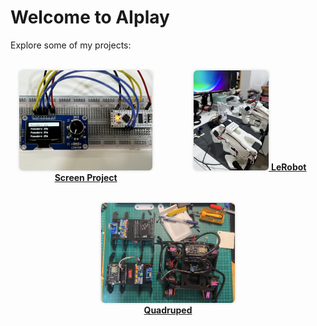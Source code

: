 # Welcome to AIplay

Explore some of my projects:

<style>
.project-grid {
  display: flex;
  flex-wrap: wrap;
  justify-content: space-evenly;
  gap: 2rem;
  margin-top: 2rem;
}

.project-card {
  flex: 1 1 200px;
  text-align: center;
  max-width: 220px;
}

.project-card img {
  height: 160px;
  width: auto;
  object-fit: contain;
  border-radius: 6px;
  box-shadow: 0 0 4px rgba(0,0,0,0.2);
  transition: transform 0.2s;
}

.project-card img:hover {
  transform: scale(1.05);
}
</style>

<div class="project-grid">

  <div class="project-card">
    <a href="projects/screen-project/timer/">
      <img src="assets/images/knob_pomodo.jpg" alt="Screen Project">
      <strong>Screen Project</strong>
    </a>
  </div>

  <div class="project-card">
    <a href="projects/lerobot">
      <img src="assets/images/lerobot-arm.jpg" alt="LeRobot">
      <strong>LeRobot</strong>
    </a>
  </div>

  <div class="project-card">
    <a href="projects/quadruped">
      <img src="assets/images/quadruped.jpg" alt="Quadruped">
      <strong>Quadruped</strong>
    </a>
  </div>

</div>
